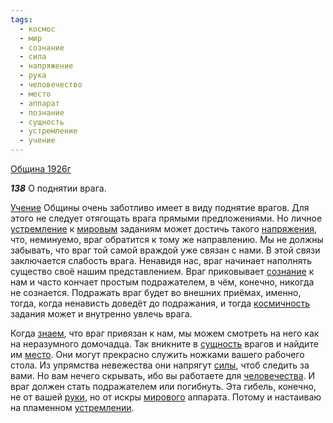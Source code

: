 ```yaml
---
tags:
  - космос
  - мир
  - сознание
  - сила
  - напряжение
  - рука
  - человечество
  - место
  - аппарат
  - познание
  - сущность
  - устремление
  - учение
---
```


[Община 1926г](/agni/1926)

___138___
О поднятии врага.    

[Учение](/tag/#учение) Общины очень заботливо имеет в виду поднятие врагов. Для этого не следует отягощать врага прямыми предложениями. Но личное [устремление](/tag/#устремление) к [мировым](/tag/#мир) заданиям может достичь такого [напряжения](/tag/#напряжение), что, неминуемо, враг обратится к тому же направлению. Мы не должны забывать, что враг той самой враждой уже связан с нами. В этой связи заключается слабость врага. Ненавидя нас, враг начинает наполнять существо своё нашим представлением. Враг приковывает [сознание](/tag/#сознание) к нам и часто кончает простым подражателем, в чём, конечно, никогда не сознается. Подражать враг будет во внешних приёмах, именно, тогда, когда ненависть доведёт до подражания, и тогда [космичность](/tag/#космос) задания может и внутренно увлечь врага.   

Когда [знаем](/tag/#познание), что враг привязан к нам, мы можем смотреть на него как на неразумного домочадца. Так вникните в [сущность](/tag/#сущность) врагов и найдите им [место](/tag/#место). Они могут прекрасно служить ножками вашего рабочего стола. Из упрямства невежества они напрягут [силы](/tag/#сила), чтоб следить за вами. Но вам нечего скрывать, ибо вы работаете для [человечества](/tag/#человечество). И враг должен стать подражателем или погибнуть. Эта гибель, конечно, не от вашей [руки](/tag/#рука), но от искры [мирового](/tag/#мир) аппарата. Потому и настаиваю на пламенном [устремлении](/tag/#устремление).   

